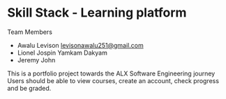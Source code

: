 # Skill Stack - Learning platform

Team Members
* Awalu Levison <levisonawalu251@gmail.com>
* Lionel Jospin Yamkam Dakyam <email>
* Jeremy John <email>

This is a portfolio project towards the ALX Software Engineering journey
Users should be able to view courses, create an account, check progress and be graded.

